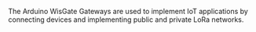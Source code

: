 The Arduino WisGate Gateways are used to implement IoT applications by connecting devices and implementing public and private LoRa networks.
